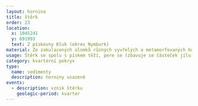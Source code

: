```yaml
---
layout: hornina
title: štěrk
order: 23
location:
  x: 1045241
  y: 691993
  text: Z pískovny Kluk (okres Nymburk)
material: Ze zakulacených úlomků různých vyvřelých a metamorfovaných hornin.
usage: Štěrk se spolu s pískem těží, pere se (zbavuje se částeček jílu), zrna štěrku a písku se třídí podle velikosti. Používají se jako plnivo do betonových a asfaltových směsí a pro další účely ve stavebnictví.
category: kvartérní pokryv
type:
  name: sedimenty
  description: horniny usazené
events:
  - description: vznik štěrku
    geologic-period: kvarter
---
```


